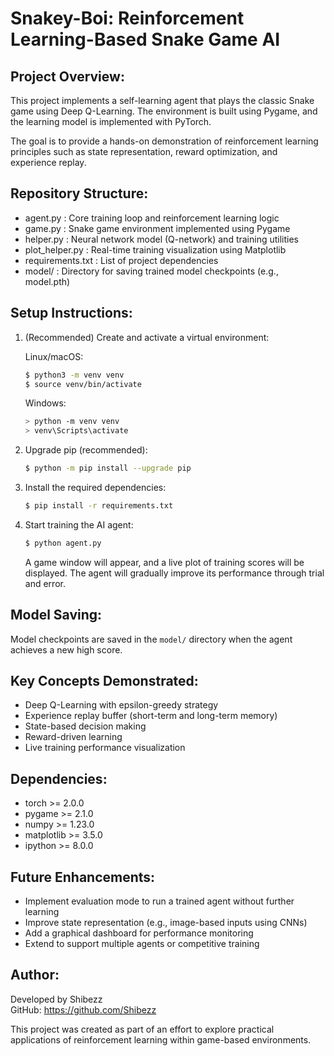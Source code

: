 Snakey-Boi: Reinforcement Learning-Based Snake Game AI
=======================================================

Project Overview:
-----------------
This project implements a self-learning agent that plays the classic Snake game using Deep Q-Learning. 
The environment is built using Pygame, and the learning model is implemented with PyTorch.

The goal is to provide a hands-on demonstration of reinforcement learning principles such as state representation, 
reward optimization, and experience replay.

Repository Structure:
---------------------
- agent.py         : Core training loop and reinforcement learning logic
- game.py          : Snake game environment implemented using Pygame
- helper.py        : Neural network model (Q-network) and training utilities
- plot_helper.py   : Real-time training visualization using Matplotlib
- requirements.txt : List of project dependencies
- model/           : Directory for saving trained model checkpoints (e.g., model.pth)

Setup Instructions:
-------------------
1. (Recommended) Create and activate a virtual environment:

   Linux/macOS:
   ```bash
   $ python3 -m venv venv
   $ source venv/bin/activate
   ```
   Windows:
   ```bash
   > python -m venv venv
   > venv\Scripts\activate
   ```
   
3. Upgrade pip (recommended):
   ```bash
   $ python -m pip install --upgrade pip
   ```

4. Install the required dependencies:
   ```bash
   $ pip install -r requirements.txt
   ```
   
6. Start training the AI agent:
   ```bash
   $ python agent.py
   ```

   A game window will appear, and a live plot of training scores will be displayed.
   The agent will gradually improve its performance through trial and error.

Model Saving:
-------------
Model checkpoints are saved in the `model/` directory when the agent achieves a new high score.

Key Concepts Demonstrated:
--------------------------
- Deep Q-Learning with epsilon-greedy strategy
- Experience replay buffer (short-term and long-term memory)
- State-based decision making
- Reward-driven learning
- Live training performance visualization

Dependencies:
-------------
- torch >= 2.0.0
- pygame >= 2.1.0
- numpy >= 1.23.0
- matplotlib >= 3.5.0
- ipython >= 8.0.0

Future Enhancements:
--------------------
- Implement evaluation mode to run a trained agent without further learning
- Improve state representation (e.g., image-based inputs using CNNs)
- Add a graphical dashboard for performance monitoring
- Extend to support multiple agents or competitive training

Author:
-------
Developed by Shibezz  
GitHub: https://github.com/Shibezz

This project was created as part of an effort to explore practical applications of reinforcement learning 
within game-based environments.
